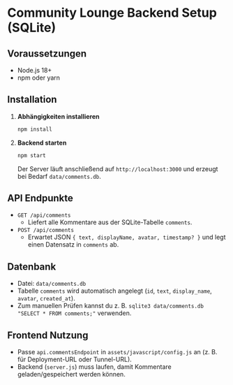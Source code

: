 # Community Lounge Backend Setup (SQLite)

## Voraussetzungen
- Node.js 18+
- npm oder yarn

## Installation
1. **Abhängigkeiten installieren**
   ```bash
   npm install
   ```

2. **Backend starten**
   ```bash
   npm start
   ```

   Der Server läuft anschließend auf `http://localhost:3000` und erzeugt bei Bedarf `data/comments.db`.

## API Endpunkte
- `GET /api/comments`
  - Liefert alle Kommentare aus der SQLite-Tabelle `comments`.
- `POST /api/comments`
  - Erwartet JSON `{ text, displayName, avatar, timestamp? }` und legt einen Datensatz in `comments` ab.

## Datenbank
- Datei: `data/comments.db`
- Tabelle `comments` wird automatisch angelegt (`id`, `text`, `display_name`, `avatar`, `created_at`).
- Zum manuellen Prüfen kannst du z. B. `sqlite3 data/comments.db "SELECT * FROM comments;"` verwenden.

## Frontend Nutzung
- Passe `api.commentsEndpoint` in `assets/javascript/config.js` an (z. B. für Deployment-URL oder Tunnel-URL).
- Backend (`server.js`) muss laufen, damit Kommentare geladen/gespeichert werden können.
